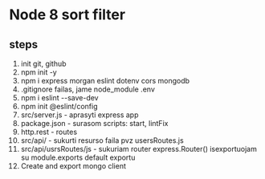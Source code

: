 # Node 8 sort filter

## steps

1. init git, github
2. npm init -y
3. npm i express morgan eslint dotenv cors mongodb
4. .gitignore failas, jame node_module .env
5. npm i eslint --save-dev
6. npm init @eslint/config
7. src/server.js - aprasyti express app
8. package.json - surasom scripts: start, lintFix
9. http.rest - routes
10. src/api/ - sukurti resurso faila pvz usersRoutes.js
11. src/api/usrsRoutes/js - sukuriam router express.Router() isexportuojam su module.exports default exportu
12. Create and export mongo client

